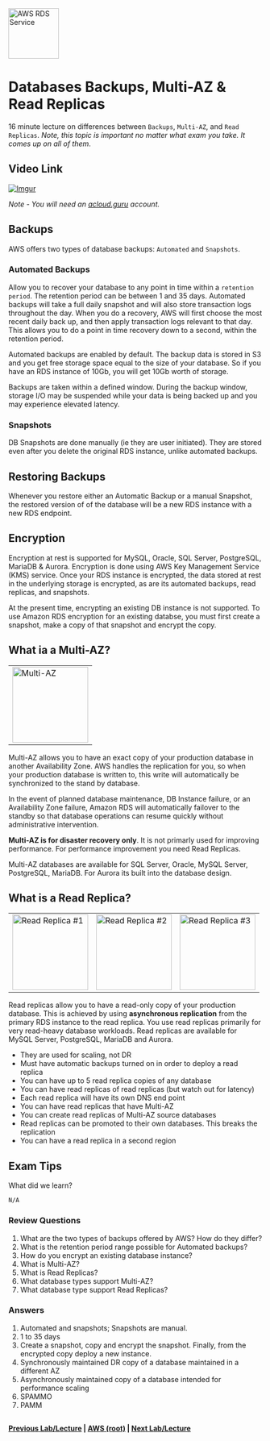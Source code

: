 <img src="https://i.imgur.com/ytVeZB4.png" height="100" title="AWS RDS Service" /> 

Databases Backups, Multi-AZ & Read Replicas
======

16 minute lecture on differences between `Backups`, `Multi-AZ`, and `Read Replicas`. _Note, this topic is important 
no matter what exam you take. It comes up on all of them_.


## Video Link

[![Imgur](https://i.imgur.com/hD15fea.png)](https://acloud.guru/course/aws-certified-solutions-architect-associate/learn/databases/abbd9cdd-d1b1-4ded-a726-df282da7f7df/watch)

*Note - You will need an [acloud.guru](acloud.guru) account.*


## Backups

AWS offers two types of database backups: `Automated` and `Snapshots`.


### Automated Backups

Allow you to recover your database to any point in time within a `retention period`. The retention period can be 
between 1 and 35 days. Automated backups will take a full daily snapshot and will also store transaction logs 
throughout the day. When you do a recovery, AWS will first choose the most recent daily back up, and then
apply transaction logs relevant to that day. This allows you to do a point in time recovery down to a second, 
within the retention period.

Automated backups are enabled by default. The backup data is stored in S3 and you get free storage space equal to 
the size of your database. So if you have an RDS instance of 10Gb, you will get 10Gb worth of storage.

Backups are taken within a defined window. During the backup window, storage I/O may be suspended while your data
is being backed up and you may experience elevated latency.


### Snapshots

DB Snapshots are done manually (ie they are user initiated). They are stored even after you delete the original RDS 
instance, unlike automated backups.


## Restoring Backups

Whenever you restore either an Automatic Backup or a manual Snapshot, the restored version of of the database will be
a new RDS instance with a new RDS endpoint.


## Encryption

Encryption at rest is supported for MySQL, Oracle, SQL Server, PostgreSQL, MariaDB & Aurora. Encryption is done using
AWS Key Management Service (KMS) service. Once your RDS instance is encrypted, the data stored at rest in the 
underlying storage is encrypted, as are its automated backups, read replicas, and snapshots.

At the present time, encrypting an existing DB instance is not supported. To use Amazon RDS encryption for an existing
databse, you must first create a snapshot, make a copy of that snapshot and encrypt the copy.


## What ia a Multi-AZ?

<table>
  <tr>
    <td>
    <img src="https://i.imgur.com/2AwaPVk.png" height="150" title="Multi-AZ" />
    </td>
  </tr>
</table>

Multi-AZ allows you to have an exact copy of your production database in another Availability Zone. AWS handles the 
replication for you, so when your production database is written to, this write will automatically be synchronized
to the stand by database.

In the event of planned database maintenance, DB Instance failure, or an Availability Zone failure, Amazon RDS will
automatically failover to the standby so that database operations can resume quickly without administrative 
intervention.

**Multi-AZ is for disaster recovery only**. It is not primarly used for improving performance. For performance 
improvement you need Read Replicas.

Multi-AZ databases are available for SQL Server, Oracle, MySQL Server, PostgreSQL, MariaDB.  For Aurora its built into
the database design.


## What is a Read Replica?

<table>
  <tr>
    <td>
      <img src="https://i.imgur.com/UvuKvLQ.png" height="150" title="Read Replica #1" />
    </td>
    <td>
      <img src="https://i.imgur.com/IvxRBJs.png" height="150" title="Read Replica #2" />
    </td>
    <td>
        <img src="https://i.imgur.com/EhLJHsx.png" height="150" title="Read Replica #3" />
    </td>
  </tr>
</table>

Read replicas allow you to have a read-only copy of your production database. This is achieved by using
**asynchronous replication** from the primary RDS instance to the read replica. You use read replicas primarily
for very read-heavy database workloads. Read replicas are available for MySQL Server, PostgreSQL, MariaDB and Aurora.

* They are used for scaling, not DR  
* Must have automatic backups turned on in order to deploy a read replica
* You can have up to 5 read replica copies of any database
* You can have read replicas of read replicas (but watch out for latency)
* Each read replica will have its own DNS end point
* You can have read replicas that have Multi-AZ
* You can create read replicas of Multi-AZ source databases
* Read replicas can be promoted to their own databases. This breaks the replication
* You can have a read replica in a second region


## Exam Tips

What did we learn?

    N/A


### Review Questions
 
1.  What are the two types of backups offered by AWS? How do they differ?
2.  What is the retention period range possible for Automated backups?
3.  How do you encrypt an existing database instance?
4.  What is Multi-AZ?
5.  What is Read Replicas?
6.  What database types support Multi-AZ?
7.  What database type support Read Replicas?


### Answers

1.  Automated and snapshots; Snapshots are manual.
2.  1 to 35 days
3.  Create a snapshot, copy and encrypt the snapshot. Finally, from the encrypted copy deploy a new instance.
4.  Synchronously maintained DR copy of a database maintained in a different AZ
5.  Asynchronously maintained copy of a database intended for performance scaling
6.  SPAMMO
7.  PAMM

  
## 

**[Previous Lab/Lecture](databases-rds-instance-lab.md) | [AWS (root)](../readme.adoc) | [Next Lab/Lecture](databases-dynamodb.md)**










